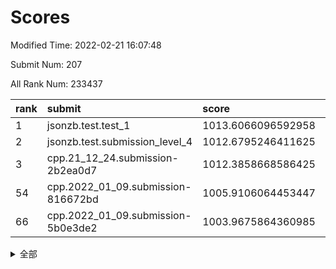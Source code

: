 # Scores

Modified Time: 2022-02-21 16:07:48

Submit Num: 207

All Rank Num: 233437

| rank |               submit               |       score        |       sigma        | pk_num |
| :--- | :--------------------------------- | :----------------- | :----------------- | :----- |
| 1    | jsonzb.test.test_1                 | 1013.6066096592958 | 0.8048668410609986 | 4509   |
| 2    | jsonzb.test.submission_level_4     | 1012.6795246411625 | 0.8044004504738915 | 4508   |
| 3    | cpp.21_12_24.submission-2b2ea0d7   | 1012.3858668586425 | 0.7959504696802877 | 4513   |
| 54   | cpp.2022_01_09.submission-816672bd | 1005.9106064453447 | 0.7266766550678239 | 4507   |
| 66   | cpp.2022_01_09.submission-5b0e3de2 | 1003.9675864360985 | 0.7177682622314605 | 4508   |


<details>
<summary>全部</summary>

| rank |                 submit                 |       score        |       sigma        | pk_num |
| :--- | :------------------------------------- | :----------------- | :----------------- | :----- |
| 1    | jsonzb.test.test_1                     | 1013.6066096592958 | 0.8048668410609986 | 4509   |
| 2    | jsonzb.test.submission_level_4         | 1012.6795246411625 | 0.8044004504738915 | 4508   |
| 3    | cpp.21_12_24.submission-2b2ea0d7       | 1012.3858668586425 | 0.7959504696802877 | 4513   |
| 4    | gobigger.level_3.submission_level_3_11 | 1011.6630041618208 | 0.8197536301847559 | 4512   |
| 5    | gobigger.level_3.submission_level_3_41 | 1011.4858766403655 | 0.7896249012939378 | 4513   |
| 6    | gobigger.level_3.submission_level_3_31 | 1011.4632756107411 | 0.8021929722422159 | 4510   |
| 7    | gobigger.level_3.submission_level_3_29 | 1011.1914756062913 | 0.7943858452906434 | 4514   |
| 8    | gobigger.level_3.submission_level_3_48 | 1011.0363567750288 | 0.7749524637798207 | 4508   |
| 9    | gobigger.level_3.submission_level_3_12 | 1010.7081424001699 | 0.7549525636778703 | 4510   |
| 10   | gobigger.level_3.submission_level_3_33 | 1010.6829890519994 | 0.7774137010790216 | 4510   |
| 11   | gobigger.level_3.submission_level_3_43 | 1010.6339303492445 | 0.7488559416026987 | 4510   |
| 12   | gobigger.level_3.submission_level_3_24 | 1010.6171471360841 | 0.7650455903561488 | 4507   |
| 13   | gobigger.level_3.submission_level_3_16 | 1010.5763654471323 | 0.7661663532331929 | 4509   |
| 14   | gobigger.level_3.submission_level_3_19 | 1010.3337803402792 | 0.7608253472948722 | 4513   |
| 15   | gobigger.level_3.submission_level_3_21 | 1010.322724363166  | 0.7533514643715482 | 4504   |
| 16   | gobigger.level_3.submission_level_3_37 | 1010.2983513304573 | 0.7737118868256759 | 4507   |
| 17   | gobigger.level_3.submission_level_3_17 | 1010.276733694029  | 0.7670506884259493 | 4508   |
| 18   | gobigger.level_3.submission_level_3_20 | 1010.2661411278658 | 0.7537574075814214 | 4514   |
| 19   | gobigger.level_3.submission_level_3_8  | 1010.264157951685  | 0.7643949473789129 | 4509   |
| 20   | gobigger.level_3.submission_level_3_34 | 1010.1405241422482 | 0.7518272952460148 | 4505   |
| 21   | gobigger.level_3.submission_level_3_38 | 1010.1296247616095 | 0.7495826849040959 | 4512   |
| 22   | gobigger.level_3.submission_level_3_23 | 1010.1209489133286 | 0.7506909796768696 | 4509   |
| 23   | gobigger.level_3.submission_level_3_47 | 1010.1090686909878 | 0.7635210382441913 | 4511   |
| 24   | gobigger.level_3.submission_level_3_46 | 1010.1061606784028 | 0.7708065636341254 | 4510   |
| 25   | gobigger.level_3.submission_level_3_27 | 1010.0791156260353 | 0.7515532005337516 | 4514   |
| 26   | gobigger.level_3.submission_level_3_36 | 1010.0268686810552 | 0.7454176648589419 | 4507   |
| 27   | gobigger.level_3.submission_level_3_25 | 1009.981217773308  | 0.7347855437687595 | 4512   |
| 28   | gobigger.level_3.submission_level_3_5  | 1009.9537988754095 | 0.7488161016075568 | 4519   |
| 29   | gobigger.level_3.submission_level_3_45 | 1009.9338969793234 | 0.7594459409306197 | 4517   |
| 30   | gobigger.level_3.submission_level_3_42 | 1009.9220871723356 | 0.7531109006825037 | 4505   |
| 31   | gobigger.level_3.submission_level_3_2  | 1009.9205834054618 | 0.7594184528321969 | 4508   |
| 32   | gobigger.level_3.submission_level_3_10 | 1009.912212426677  | 0.7632737440850899 | 4514   |
| 33   | gobigger.level_3.submission_level_3_14 | 1009.8592552076675 | 0.7907316127855086 | 4513   |
| 34   | gobigger.level_3.submission_level_3_9  | 1009.7863391082708 | 0.7650725761946228 | 4510   |
| 35   | gobigger.level_3.submission_level_3_0  | 1009.6008391915893 | 0.7775711905016686 | 4507   |
| 36   | gobigger.level_3.submission_level_3_28 | 1009.5447657945275 | 0.7699219329696082 | 4511   |
| 37   | gobigger.level_3.submission_level_3_40 | 1009.5331059195047 | 0.7277328481257068 | 4513   |
| 38   | gobigger.level_3.submission_level_3_35 | 1009.511367702009  | 0.7605302484971806 | 4514   |
| 39   | gobigger.level_3.submission_level_3_49 | 1009.46454856231   | 0.7556401873913977 | 4513   |
| 40   | gobigger.level_3.submission_level_3_18 | 1009.4403240534191 | 0.740699616986747  | 4510   |
| 41   | gobigger.level_3.submission_level_3_44 | 1009.2013561809663 | 0.768650815927653  | 4514   |
| 42   | gobigger.level_3.submission_level_3_3  | 1009.1456796836745 | 0.751462619504851  | 4505   |
| 43   | gobigger.level_3.submission_level_3_1  | 1009.1339292863153 | 0.766537233563975  | 4513   |
| 44   | gobigger.level_3.submission_level_3_39 | 1009.1221293721118 | 0.7473772885767199 | 4510   |
| 45   | gobigger.level_3.submission_level_3_7  | 1008.997331729412  | 0.766972165682065  | 4509   |
| 46   | gobigger.level_3.submission_level_3_26 | 1008.9877546896284 | 0.7477751208388257 | 4516   |
| 47   | gobigger.level_3.submission_level_3_6  | 1008.9702026718644 | 0.7432152993558545 | 4509   |
| 48   | gobigger.level_3.submission_level_3_30 | 1008.9427295752146 | 0.7478123470484742 | 4508   |
| 49   | gobigger.level_3.submission_level_3_32 | 1008.8431488193812 | 0.7466908566063897 | 4515   |
| 50   | gobigger.level_3.submission_level_3_4  | 1008.7587233978438 | 0.7480042113843383 | 4514   |
| 51   | gobigger.level_3.submission_level_3_15 | 1008.5417222763633 | 0.7492927200152699 | 4509   |
| 52   | gobigger.level_3.submission_level_3_22 | 1008.3050491666769 | 0.7489719054110631 | 4508   |
| 53   | gobigger.level_3.submission_level_3_13 | 1008.1018505212477 | 0.7529101382184314 | 4515   |
| 54   | cpp.2022_01_09.submission-816672bd     | 1005.9106064453447 | 0.7266766550678239 | 4507   |
| 55   | gobigger.level_1.submission_level_1_13 | 1005.2514405875576 | 0.7237536152209069 | 4510   |
| 56   | gobigger.level_1.submission_level_1_1  | 1004.7515156845841 | 0.7154891741902858 | 4515   |
| 57   | gobigger.level_1.submission_level_1_6  | 1004.734923455738  | 0.7173342068529809 | 4509   |
| 58   | gobigger.level_1.submission_level_1_4  | 1004.5231592473074 | 0.722152570328328  | 4507   |
| 59   | gobigger.level_1.submission_level_1_3  | 1004.5174821618829 | 0.7258961862387494 | 4506   |
| 60   | gobigger.level_1.submission_level_1_45 | 1004.4926956186309 | 0.7248584024184985 | 4510   |
| 61   | gobigger.level_1.submission_level_1_16 | 1004.45419105217   | 0.7459746286451163 | 4513   |
| 62   | gobigger.level_1.submission_level_1_18 | 1004.1873562732364 | 0.7302373719883989 | 4510   |
| 63   | gobigger.level_1.submission_level_1_37 | 1004.1042730824081 | 0.7166704824575311 | 4513   |
| 64   | gobigger.level_1.submission_level_1_30 | 1004.0874770900367 | 0.7292196241463965 | 4514   |
| 65   | gobigger.level_1.submission_level_1_14 | 1004.0393654988302 | 0.719338456240045  | 4509   |
| 66   | cpp.2022_01_09.submission-5b0e3de2     | 1003.9675864360985 | 0.7177682622314605 | 4508   |
| 67   | gobigger.level_1.submission_level_1_27 | 1003.9641048710839 | 0.7175954499512016 | 4511   |
| 68   | gobigger.level_1.submission_level_1_23 | 1003.8879145806749 | 0.7233681767569535 | 4512   |
| 69   | gobigger.level_1.submission_level_1_32 | 1003.8360568812993 | 0.7118901664361245 | 4512   |
| 70   | gobigger.level_1.submission_level_1_17 | 1003.796297315578  | 0.7225790456885081 | 4513   |
| 71   | gobigger.level_1.submission_level_1_22 | 1003.7668981502886 | 0.7143088594705316 | 4511   |
| 72   | gobigger.level_1.submission_level_1_12 | 1003.704337484091  | 0.7244589503630232 | 4511   |
| 73   | gobigger.level_1.submission_level_1_5  | 1003.5767238140252 | 0.7168797643546366 | 4512   |
| 74   | gobigger.level_1.submission_level_1_38 | 1003.5521923582376 | 0.7102318841595802 | 4506   |
| 75   | gobigger.level_1.submission_level_1_40 | 1003.5112020122009 | 0.7121676933918751 | 4509   |
| 76   | gobigger.level_1.submission_level_1_41 | 1003.4564355899677 | 0.7236867128465451 | 4515   |
| 77   | gobigger.level_1.submission_level_1_0  | 1003.3667929935345 | 0.7118507388972423 | 4512   |
| 78   | gobigger.level_1.submission_level_1_33 | 1003.3571485958679 | 0.705676534916937  | 4509   |
| 79   | gobigger.level_1.submission_level_1_24 | 1003.3550048239331 | 0.7128170831969194 | 4516   |
| 80   | gobigger.level_1.submission_level_1_31 | 1003.3539033109179 | 0.7209720033433473 | 4509   |
| 81   | gobigger.level_1.submission_level_1_8  | 1003.3343554287047 | 0.7317506722972339 | 4512   |
| 82   | gobigger.level_1.submission_level_1_28 | 1003.229432428196  | 0.723703022134628  | 4510   |
| 83   | gobigger.level_1.submission_level_1_11 | 1003.19863759502   | 0.7255723929117509 | 4506   |
| 84   | gobigger.level_1.submission_level_1_47 | 1003.1623654780232 | 0.7157309239204699 | 4511   |
| 85   | gobigger.level_1.submission_level_1_35 | 1003.1385850586779 | 0.7176827482930905 | 4511   |
| 86   | gobigger.level_1.submission_level_1_36 | 1003.0131593692149 | 0.7112168767815721 | 4510   |
| 87   | gobigger.level_1.submission_level_1_15 | 1002.9523297185449 | 0.7107347334428481 | 4513   |
| 88   | gobigger.level_1.submission_level_1_10 | 1002.9053487078888 | 0.7226021734898687 | 4511   |
| 89   | gobigger.level_1.submission_level_1_49 | 1002.8691946740782 | 0.7291706705875908 | 4507   |
| 90   | gobigger.level_1.submission_level_1_9  | 1002.8403044588911 | 0.7036922247774618 | 4507   |
| 91   | gobigger.level_1.submission_level_1_48 | 1002.8386857709544 | 0.7151933448832344 | 4509   |
| 92   | gobigger.level_1.submission_level_1_2  | 1002.8333368385478 | 0.7235536915199419 | 4511   |
| 93   | gobigger.level_1.submission_level_1_29 | 1002.8064459956773 | 0.7119352682179744 | 4511   |
| 94   | gobigger.level_1.submission_level_1_21 | 1002.7735386528242 | 0.7143326949125944 | 4514   |
| 95   | gobigger.level_1.submission_level_1_7  | 1002.7187213659606 | 0.7171198519804938 | 4508   |
| 96   | gobigger.level_1.submission_level_1_26 | 1002.6123743507317 | 0.7127276472860397 | 4514   |
| 97   | gobigger.level_1.submission_level_1_43 | 1002.5676356032046 | 0.6966127156761796 | 4511   |
| 98   | gobigger.level_1.submission_level_1_42 | 1002.3916268882504 | 0.7149749517128902 | 4513   |
| 99   | gobigger.level_1.submission_level_1_20 | 1002.3411616797146 | 0.7072317277706419 | 4510   |
| 100  | gobigger.level_1.submission_level_1_34 | 1002.3368533625662 | 0.7137019018834094 | 4509   |
| 101  | gobigger.level_1.submission_level_1_44 | 1002.184971370696  | 0.7088527625086213 | 4508   |
| 102  | gobigger.level_1.submission_level_1_46 | 1001.948025826825  | 0.7061565576199115 | 4513   |
| 103  | gobigger.level_1.submission_level_1_39 | 1001.9086980403124 | 0.7244984584728968 | 4511   |
| 104  | gobigger.level_1.submission_level_1_19 | 1001.584716443642  | 0.7076762949174938 | 4512   |
| 105  | gobigger.level_1.submission_level_1_25 | 1001.5380809136346 | 0.7033013351904932 | 4512   |
| 106  | gobigger.random.submission_random_19   | 997.343725299653   | 0.708810071731474  | 4508   |
| 107  | gobigger.random.submission_random_32   | 997.2887307342181  | 0.7114471893798647 | 4507   |
| 108  | gobigger.random.submission_random_17   | 996.9161023596232  | 0.7032538157190802 | 4512   |
| 109  | gobigger.random.submission_random_1    | 996.8462457817728  | 0.7061558814102764 | 4507   |
| 110  | gobigger.random.submission_random_30   | 996.752087252683   | 0.7056529398090025 | 4512   |
| 111  | gobigger.random.submission_random_43   | 996.7001019274416  | 0.71705423093796   | 4508   |
| 112  | gobigger.random.submission_random_47   | 996.5934311438662  | 0.7215150000779509 | 4510   |
| 113  | gobigger.random.submission_random_11   | 996.5404286662082  | 0.7070994018159945 | 4512   |
| 114  | gobigger.random.submission_random_18   | 996.5162187255637  | 0.703995752360132  | 4515   |
| 115  | gobigger.random.submission_random_4    | 996.5058812617933  | 0.7242178289428961 | 4513   |
| 116  | gobigger.random.submission_random_27   | 996.4975073988296  | 0.7171585622732376 | 4509   |
| 117  | gobigger.random.submission_random_12   | 996.3552206786454  | 0.7145049035251658 | 4509   |
| 118  | gobigger.random.submission_random_36   | 996.334459392556   | 0.6946152390553236 | 4516   |
| 119  | gobigger.random.submission_random_5    | 996.325802858127   | 0.7175697663805995 | 4505   |
| 120  | gobigger.random.submission_random_13   | 996.3010154499995  | 0.7090899597405462 | 4510   |
| 121  | gobigger.random.submission_random_25   | 996.2854315398424  | 0.7149120084586965 | 4508   |
| 122  | gobigger.random.submission_random_24   | 996.2132510540409  | 0.7052168527463443 | 4509   |
| 123  | gobigger.random.submission_random_31   | 996.1171167898777  | 0.7039216777835292 | 4510   |
| 124  | gobigger.random.submission_random_7    | 996.111997444117   | 0.6968866621054773 | 4512   |
| 125  | gobigger.random.submission_random_22   | 996.0800321730792  | 0.7120487704130697 | 4515   |
| 126  | gobigger.random.submission_random_26   | 996.0628554846088  | 0.7026630641775047 | 4516   |
| 127  | gobigger.random.submission_random_41   | 996.0549502816355  | 0.7060268291364344 | 4508   |
| 128  | gobigger.random.submission_random_15   | 996.0238341571984  | 0.7138973145291253 | 4514   |
| 129  | gobigger.random.submission_random_46   | 996.0055662697666  | 0.7123833897183336 | 4509   |
| 130  | gobigger.random.submission_random_42   | 995.8372869370867  | 0.701968654216251  | 4513   |
| 131  | gobigger.random.submission_random_10   | 995.8203220578937  | 0.7094299552306262 | 4511   |
| 132  | gobigger.random.submission_random_38   | 995.814692044437   | 0.7155187122615997 | 4514   |
| 133  | gobigger.random.submission_random_28   | 995.7569443539202  | 0.7136921085641548 | 4512   |
| 134  | gobigger.random.submission_random_35   | 995.6867916950097  | 0.7142944358076516 | 4507   |
| 135  | gobigger.random.submission_random_2    | 995.6662690555769  | 0.7106057295690279 | 4512   |
| 136  | gobigger.random.submission_random_21   | 995.5783918712126  | 0.7096898456849223 | 4509   |
| 137  | gobigger.random.submission_random_48   | 995.5763708442695  | 0.7028363882206018 | 4506   |
| 138  | gobigger.random.submission_random_40   | 995.5653076786289  | 0.7219866764392968 | 4513   |
| 139  | gobigger.random.submission_random_29   | 995.4019225210692  | 0.7213820961542659 | 4510   |
| 140  | gobigger.random.submission_random_37   | 995.3688016845018  | 0.7131421489307276 | 4515   |
| 141  | gobigger.random.submission_random_45   | 995.3438670621806  | 0.7215445185761302 | 4506   |
| 142  | gobigger.random.submission_random_23   | 995.3366844284267  | 0.7049594239915026 | 4505   |
| 143  | gobigger.random.submission_random_6    | 995.2986377925591  | 0.72351060593      | 4515   |
| 144  | gobigger.random.submission_random_44   | 995.2535468046301  | 0.7088782363261649 | 4515   |
| 145  | gobigger.random.submission_random_20   | 995.178475848183   | 0.7080453499652906 | 4505   |
| 146  | gobigger.random.submission_random_34   | 995.1261838971557  | 0.7223444488417347 | 4511   |
| 147  | gobigger.random.submission_random_33   | 995.0914926563387  | 0.7138999962963577 | 4511   |
| 148  | gobigger.random.submission_random_3    | 995.0658875022773  | 0.709530270038527  | 4513   |
| 149  | gobigger.random.submission_random_9    | 994.9356082016113  | 0.7437824296573688 | 4517   |
| 150  | gobigger.random.submission_random_8    | 994.9242294037637  | 0.7066256481644478 | 4514   |
| 151  | gobigger.random.submission_random_14   | 994.8970045746208  | 0.708502442925605  | 4513   |
| 152  | gobigger.random.submission_random_0    | 994.8938966824153  | 0.7114554901320405 | 4508   |
| 153  | gobigger.random.submission_random_39   | 994.8378081929831  | 0.7136048218432863 | 4508   |
| 154  | gobigger.random.submission_random_49   | 994.7989585927994  | 0.7249482190619226 | 4512   |
| 155  | gobigger.random.submission_random_16   | 994.6499907837265  | 0.7238941818387958 | 4511   |
| 156  | gobigger.level_2.submission_level_2_13 | 993.961370382149   | 0.7339732328803262 | 4512   |
| 157  | gobigger.level_2.submission_level_2_49 | 993.8014427984564  | 0.7300860806812315 | 4512   |
| 158  | gobigger.level_2.submission_level_2_12 | 993.3861060250221  | 0.7359302191622302 | 4516   |
| 159  | gobigger.level_2.submission_level_2_40 | 993.2610677545371  | 0.7258759550387495 | 4510   |
| 160  | gobigger.level_2.submission_level_2_29 | 993.1745167016834  | 0.7218945180084971 | 4516   |
| 161  | gobigger.level_2.submission_level_2_3  | 993.1493641325688  | 0.7338467851743112 | 4508   |
| 162  | gobigger.level_2.submission_level_2_47 | 993.1214950389724  | 0.7317091974354821 | 4507   |
| 163  | gobigger.level_2.submission_level_2_18 | 993.0320128097309  | 0.7340635954542494 | 4505   |
| 164  | gobigger.level_2.submission_level_2_26 | 993.0305510192351  | 0.7470990151900018 | 4508   |
| 165  | gobigger.level_2.submission_level_2_38 | 992.9566155036881  | 0.7356145639045644 | 4519   |
| 166  | gobigger.level_2.submission_level_2_7  | 992.8195718613144  | 0.7340631480940429 | 4512   |
| 167  | gobigger.level_2.submission_level_2_9  | 992.7844058996624  | 0.7344280988816589 | 4510   |
| 168  | gobigger.level_2.submission_level_2_16 | 992.7660544076936  | 0.7277670549296016 | 4509   |
| 169  | gobigger.level_2.submission_level_2_30 | 992.696576505573   | 0.7234714091693065 | 4509   |
| 170  | gobigger.level_2.submission_level_2_42 | 992.6454945471891  | 0.7292780152695734 | 4512   |
| 171  | gobigger.level_2.submission_level_2_24 | 992.6423784088091  | 0.7559666307451204 | 4513   |
| 172  | gobigger.level_2.submission_level_2_31 | 992.5594190211318  | 0.7311999129833417 | 4511   |
| 173  | gobigger.level_2.submission_level_2_11 | 992.538136701086   | 0.7486013076929575 | 4507   |
| 174  | gobigger.level_2.submission_level_2_10 | 992.4643210068157  | 0.7390996095127679 | 4516   |
| 175  | gobigger.level_2.submission_level_2_22 | 992.4538269217977  | 0.7487341988554477 | 4516   |
| 176  | gobigger.level_2.submission_level_2_44 | 992.410414583948   | 0.7385973536104027 | 4507   |
| 177  | gobigger.level_2.submission_level_2_5  | 992.3817881855011  | 0.7353274860878439 | 4513   |
| 178  | gobigger.level_2.submission_level_2_23 | 992.3729752788254  | 0.7438917982942839 | 4515   |
| 179  | gobigger.level_2.submission_level_2_17 | 992.3717440427727  | 0.7377457741244267 | 4511   |
| 180  | gobigger.level_2.submission_level_2_15 | 992.3634778042249  | 0.7359457186829462 | 4513   |
| 181  | gobigger.level_2.submission_level_2_19 | 992.3567822364233  | 0.7580249164408481 | 4512   |
| 182  | gobigger.level_2.submission_level_2_0  | 992.2526284179971  | 0.7406421967589895 | 4512   |
| 183  | gobigger.level_2.submission_level_2_32 | 992.2482817273184  | 0.7383759062002324 | 4507   |
| 184  | gobigger.level_2.submission_level_2_46 | 992.1428910145974  | 0.7521709550507817 | 4512   |
| 185  | gobigger.level_2.submission_level_2_45 | 992.1300091163515  | 0.7427295773418449 | 4510   |
| 186  | gobigger.level_2.submission_level_2_21 | 991.9691009031412  | 0.7563714437980229 | 4514   |
| 187  | gobigger.level_2.submission_level_2_35 | 991.9198390184579  | 0.7606894729829451 | 4519   |
| 188  | gobigger.level_2.submission_level_2_1  | 991.7677363280407  | 0.7495877544320445 | 4510   |
| 189  | gobigger.level_2.submission_level_2_33 | 991.734515805018   | 0.7628856889640766 | 4515   |
| 190  | gobigger.level_2.submission_level_2_28 | 991.7015371675105  | 0.750861458576229  | 4509   |
| 191  | gobigger.level_2.submission_level_2_41 | 991.6984652036188  | 0.7361604662482675 | 4512   |
| 192  | gobigger.level_2.submission_level_2_34 | 991.6804576154656  | 0.741944850070693  | 4515   |
| 193  | gobigger.level_2.submission_level_2_2  | 991.6579328294616  | 0.7538773065980842 | 4506   |
| 194  | gobigger.level_2.submission_level_2_36 | 991.6523355434093  | 0.7628314033285496 | 4514   |
| 195  | gobigger.level_2.submission_level_2_8  | 991.5780942225682  | 0.7652906716158774 | 4512   |
| 196  | gobigger.level_2.submission_level_2_37 | 991.53423353196    | 0.7318732778056027 | 4509   |
| 197  | gobigger.level_2.submission_level_2_48 | 991.478983994434   | 0.7642083727822183 | 4508   |
| 198  | gobigger.level_2.submission_level_2_43 | 991.3792641684629  | 0.74602535254798   | 4511   |
| 199  | gobigger.level_2.submission_level_2_4  | 991.3431568336558  | 0.7394371409978975 | 4511   |
| 200  | gobigger.level_2.submission_level_2_14 | 991.3396379013031  | 0.7525399377922916 | 4511   |
| 201  | gobigger.level_2.submission_level_2_20 | 991.333697074076   | 0.765696149714882  | 4511   |
| 202  | gobigger.level_2.submission_level_2_6  | 991.3003408891573  | 0.7388087881803305 | 4517   |
| 203  | gobigger.level_2.submission_level_2_25 | 991.0725563335425  | 0.7522169629144773 | 4505   |
| 204  | gobigger.level_2.submission_level_2_39 | 990.5655747703562  | 0.7625051746915512 | 4513   |
| 205  | gobigger.level_2.submission_level_2_27 | 990.4853437888037  | 0.7737001930767298 | 4508   |
| 206  | gobigger.none.submission_none_0        | 979.8916952376941  | 1.1821554317936163 | 4510   |
| 207  | gobigger.none.submission_none_1        | 976.9131604916321  | 1.333786989322321  | 4511   |

</details>